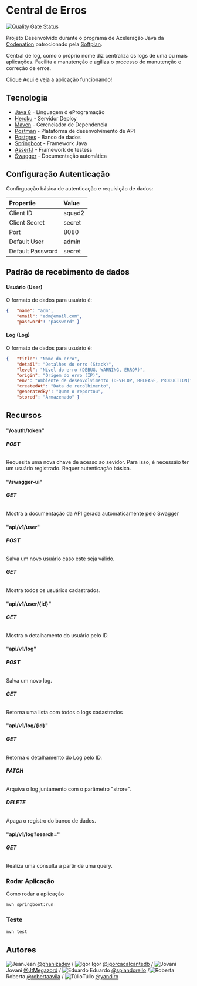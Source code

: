 # Central de Erros


[![Quality Gate Status](https://sonarcloud.io/api/project_badges/measure?project=ghanizadev_squad-2-ad-java-softplan-2&metric=alert_status)](https://sonarcloud.io/dashboard?id=ghanizadev_squad-2-ad-java-softplan-2)



Projeto Desenvolvido durante o programa de Aceleração Java da [Codenation](https://www.codenation.dev/) patrocionado pela [Softplan](https://www.softplan.com.br/). 

Central de log, como o próprio nome diz centraliza os logs de uma ou mais aplicações. Facilita a manutenção e agiliza o processo de manutenção e correção de erros.

 [Clique Aqui](https://dashboard.heroku.com/apps) e veja a aplicação funcionando!


## Tecnologia

* [Java 8](https://www.oracle.com/technetwork/java/javase/downloads/jre8-downloads-2133155.html) - Linguagem d eProgramação
* [Heroku](https://dashboard.heroku.com) - Servidor Deploy
* [Maven](https://maven.apache.org/) - Gerenciador de Dependencia
* [Postman](https://www.getpostman.com/) - Plataforma de desenvolvimento de API
* [Postgres](https://www.postgresql.org/) - Banco de dados
* [Springboot](https://spring.io/projects/spring-boot) - Framework Java
* [AssertJ](https://joel-costigliola.github.io/assertj/) - Framework de testess
* [Swagger](https://swagger.io/) - Documentação automática





## Configuração Autenticação

Confirguação básica de autenticação e requisição de dados:

 Propertie    | Value          
:----------------|:----------------
 Client ID      | squad2
 Client Secret  | secret         
 Port           | 8080 
 Default User | admin          
 Default Password   | secret         

## Padrão de recebimento de dados
#### Usuário (User)
O formato de dados para usuário é:
```json
{	"name": "adm",
	"email": "adm@email.com",
	"password": "password" }
```
#### Log (Log)
O formato de dados para usuário é:
```json
{	"title": "Nome do erro",
	"detail": "Detalhes do erro (Stack)",
	"level": "Nível do erro (DEBUG, WARNING, ERROR)",
	"origin": "Origem do erro (IP)",
	"env": "Ambiente de desenvolvimento (DEVELOP, RELEASE, PRODUCTION)",
	"createdAt": "Data de recolhimento",
	"generatedBy": "Quem o reportou",
	"stored": "Armazenado" }
```
## Recursos
#### "/oauth/token"
###### **POST**
Requesita uma nova chave de acesso ao sevidor. Para isso, é necessáio ter um usuário registrado. Requer autenticação básica.

#### "/swagger-ui"
###### **GET**
Mostra a documentação da API gerada automaticamente pelo Swagger

#### "api/v1/user"
###### **POST**
Salva um novo usuário caso este seja válido.
###### **GET**
Mostra todos os usuários cadastrados.

#### "api/v1/user/{id}"
###### **GET**
Mostra o detalhamento do usuário pelo ID.

#### "api/v1/log"
###### **POST**
Salva um novo log.
###### **GET**
Retorna uma lista com todos o logs cadastrados

#### "api/v1/log/{id}"
###### **GET**
Retorna o detalhamento do Log pelo ID.
###### **PATCH**
Arquiva o log juntamento com o parâmetro "strore".
###### **DELETE**
Apaga o registro do banco de dados.

#### "api/v1/log?search="
###### **GET**
Realiza uma consulta a partir de uma query.



### Rodar Aplicação

Como rodar a aplicação

```bash
mvn springboot:run
```






### Teste




```
mvn test
```


## Autores

![Jean](https://avatars1.githubusercontent.com/u/50720434?s=40&v=4)Jean [@ghanizadev](https://github.com/ghanizadev)
/ ![Igor](https://avatars0.githubusercontent.com/u/12281063?s=40&v=4) Igor [@igorcacalcantedb](https://github.com/igorcavalcantedb) / ![Jovani](https://avatars3.githubusercontent.com/u/49798215?s=40&v=4)Jovani [@JtMegazord](https://github.com/JtMegazord) / 
![Eduardo](https://avatars0.githubusercontent.com/u/27643901?s=40&v=4) Eduardo [@spiandorello](https://github.com/spiandorello) /![Roberta](https://avatars0.githubusercontent.com/u/27643901?s=40&v=4) Roberta [@robertaavila](https://github.com/robertaavila) / ![Túlio](https://avatars0.githubusercontent.com/u/27643901?s=40&v=4)Túlio [@yandiro](https://github.com/yandiro)




